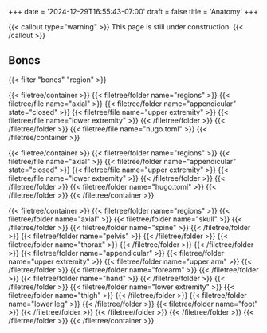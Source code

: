 +++
date = '2024-12-29T16:55:43-07:00'
draft = false
title = 'Anatomy'
+++

{{< callout type="warning" >}}
  This page is still under construction.
{{< /callout >}}

## Bones

{{< filter "bones" "region" >}}

{{< filetree/container >}}
  {{< filetree/folder name="regions" >}}
    {{< filetree/file name="axial" >}}
    {{< filetree/folder name="appendicular" state="closed" >}}
      {{< filetree/file name="upper extremity" >}}
      {{< filetree/file name="lower extremity" >}}
    {{< /filetree/folder >}}
  {{< /filetree/folder >}}
  {{< filetree/file name="hugo.toml" >}}
{{< /filetree/container >}}

{{< filetree/container >}}
  {{< filetree/folder name="regions" >}}
    {{< filetree/file name="axial" >}}
    {{< filetree/folder name="appendicular" state="closed" >}}
      {{< filetree/file name="upper extremity" >}}
      {{< filetree/file name="lower extremity" >}}
    {{< /filetree/folder >}}
  {{< /filetree/folder >}}
  {{< filetree/folder name="hugo.toml" >}}
  {{< /filetree/folder >}}
{{< /filetree/container >}}

{{< filetree/container >}}
    {{< filetree/folder name="regions" >}}
      {{< filetree/folder name="axial" >}}
        {{< filetree/folder name="skull" >}}
        {{< /filetree/folder >}}
        {{< filetree/folder name="spine" >}}
        {{< /filetree/folder >}}
        {{< filetree/folder name="pelvis" >}}
        {{< /filetree/folder >}}
        {{< filetree/folder name="thorax" >}}
        {{< /filetree/folder >}}
      {{< /filetree/folder >}}
      {{< filetree/folder name="appendicular" >}}
        {{< filetree/folder name="upper extremity" >}}
          {{< filetree/folder name="upper arm" >}}
          {{< /filetree/folder >}}
          {{< filetree/folder name="forearm" >}}
          {{< /filetree/folder >}}
          {{< filetree/folder name="hand" >}}
          {{< /filetree/folder >}}
        {{< /filetree/folder >}}
        {{< filetree/folder name="lower extremity" >}}
          {{< filetree/folder name="thigh" >}}
          {{< /filetree/folder >}}
          {{< filetree/folder name="lower leg" >}}
          {{< /filetree/folder >}}
          {{< filetree/folder name="foot" >}}
          {{< /filetree/folder >}}
        {{< /filetree/folder >}}
      {{< /filetree/folder >}}
    {{< /filetree/folder >}}
{{< /filetree/container >}}